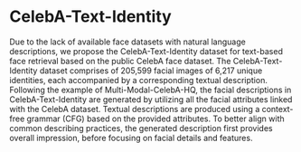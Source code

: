 # CelebA-Text-Identity
Due to the lack of available face datasets with natural language descriptions, we propose the CelebA-Text-Identity dataset for text-based face retrieval based on the public CelebA face dataset.
The CelebA-Text-Identity dataset comprises of 205,599 facial images of 6,217 unique identities, each accompanied by a corresponding textual description.
Following the example of Multi-Modal-CelebA-HQ, the facial descriptions in CelebA-Text-Identity are generated by utilizing all the facial attributes linked with the CelebA dataset. Textual descriptions are produced using a context-free grammar (CFG) based on the provided attributes. 
To better align with common describing practices, the generated description first provides overall impression, before focusing on facial details and features. 